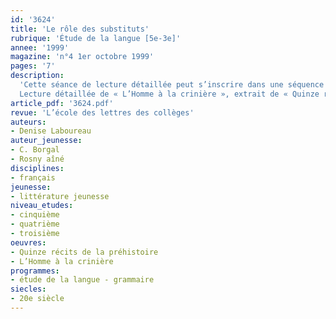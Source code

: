 ```yaml
---
id: '3624'
title: 'Le rôle des substituts'
rubrique: 'Étude de la langue [5e-3e]'
annee: '1999'
magazine: 'n°4 1er octobre 1999'
pages: '7'
description: 
  'Cette séance de lecture détaillée peut s’inscrire dans une séquence consacrée au dialogue dans le texte narratif ou encore à un travail portant sur les procédés de caractérisation des personnages. L’objectif  sera de mettre en évidence le rôle des reprises anaphoriques (substituts pronominaux et lexicaux) dans le texte. On sait que ces notions, qui relèvent de la grammaire du texte, posent un certain nombre de problèmes aux élèves, tant du point de vue de la compréhension en lecture (identification des référents) que de celui des emplois dans la production (maîtriser la progression thématique par l’emploi de substituts variés).
  Lecture détaillée de « L’Homme à la crinière », extrait de « Quinze récits de la préhistoire », de C. Borgal et J.-H. Rosny Aîné.  Mise en évidence du rôle des substituts pronominaux et lexicaux dans le texte…'
article_pdf: '3624.pdf'
revue: 'L’école des lettres des collèges'
auteurs:
- Denise Laboureau
auteur_jeunesse:
- C. Borgal
- Rosny aîné
disciplines:
- français
jeunesse:
- littérature jeunesse
niveau_etudes:
- cinquième
- quatrième
- troisième
oeuvres:
- Quinze récits de la préhistoire
- L’Homme à la crinière
programmes:
- étude de la langue - grammaire
siecles:
- 20e siècle
---
```

